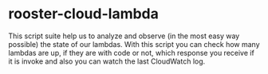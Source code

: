 # rooster-cloud-lambda
This  script suite help us to analyze and observe (in the most easy way possible) the state of our lambdas. With this script you can check how many lambdas are up, if they are with code or not, which response you receive if it is invoke and also you can watch the last CloudWatch log.
